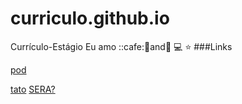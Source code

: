 # curriculo.github.io
Currículo-Estágio
Eu amo ::cafe::pizza:and:dancer:
:computer:
:star:
###Links

[pod](https://rodrigoterenci.github.io/)

[tato](http://localhost/ "link title")
[SERA?](![](https://pandao.github.io/editor.md/examples/images/4.jpg))

